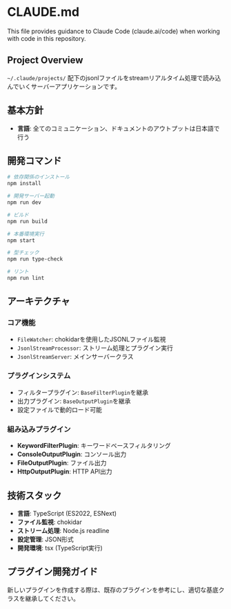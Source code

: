 # CLAUDE.md

This file provides guidance to Claude Code (claude.ai/code) when working with code in this repository.

## Project Overview

`~/.claude/projects/` 配下のjsonlファイルをstreamリアルタイム処理で読み込んでいくサーバーアプリケーションです。

## 基本方針

- **言語**: 全てのコミュニケーション、ドキュメントのアウトプットは日本語で行う

## 開発コマンド

```bash
# 依存関係のインストール
npm install

# 開発サーバー起動
npm run dev

# ビルド
npm run build

# 本番環境実行
npm start

# 型チェック
npm run type-check

# リント
npm run lint
```

## アーキテクチャ

### コア機能
- `FileWatcher`: chokidarを使用したJSONLファイル監視
- `JsonlStreamProcessor`: ストリーム処理とプラグイン実行
- `JsonlStreamServer`: メインサーバークラス

### プラグインシステム
- フィルタープラグイン: `BaseFilterPlugin`を継承
- 出力プラグイン: `BaseOutputPlugin`を継承
- 設定ファイルで動的ロード可能

### 組み込みプラグイン
- **KeywordFilterPlugin**: キーワードベースフィルタリング
- **ConsoleOutputPlugin**: コンソール出力
- **FileOutputPlugin**: ファイル出力
- **HttpOutputPlugin**: HTTP API出力

## 技術スタック

- **言語**: TypeScript (ES2022, ESNext)
- **ファイル監視**: chokidar
- **ストリーム処理**: Node.js readline
- **設定管理**: JSON形式
- **開発環境**: tsx (TypeScript実行)

## プラグイン開発ガイド

新しいプラグインを作成する際は、既存のプラグインを参考にし、適切な基底クラスを継承してください。

